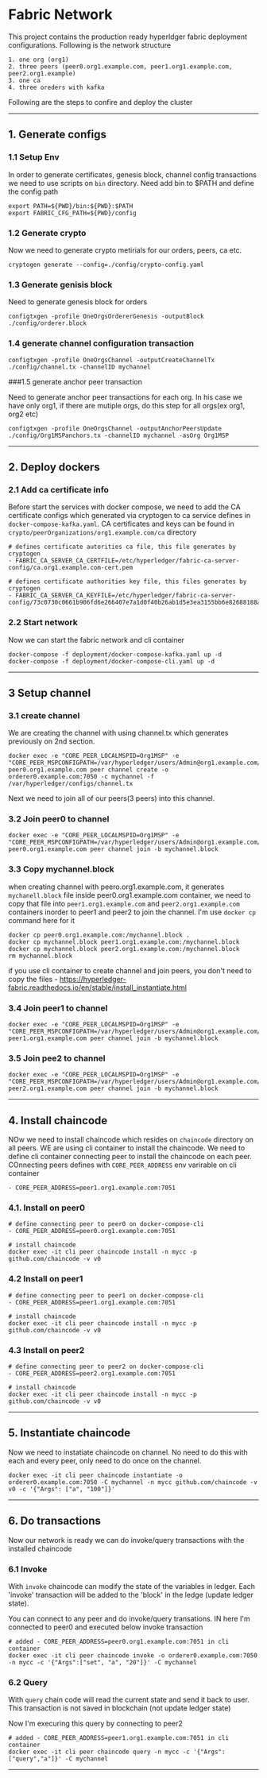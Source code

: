 # Fabric Network

This project contains the production ready hyperldger fabric deployment
configurations. Following is the network structure

```
1. one org (org1)
2. three peers (peer0.org1.example.com, peer1.org1.example.com, peer2.org1.example)
3. one ca
4. three oreders with kafka
```

Following are the steps to confire and deploy the cluster

---


## 1. Generate configs

### 1.1 Setup Env

In order to generate certificates, genesis block, channel config transactions
we need to use scripts on `bin` directory. Need add bin to $PATH and define the
config path

```
export PATH=${PWD}/bin:${PWD}:$PATH
export FABRIC_CFG_PATH=${PWD}/config
```

### 1.2 Generate crypto

Now we need to generate crypto metirials for our orders, peers, ca etc. 

```
cryptogen generate --config=./config/crypto-config.yaml
```

### 1.3 Generate genisis block 

Need to generate genesis block for orders

```
configtxgen -profile OneOrgsOrdererGenesis -outputBlock ./config/orderer.block
```

### 1.4 generate channel configuration transaction

```
configtxgen -profile OneOrgsChannel -outputCreateChannelTx ./config/channel.tx -channelID mychannel
```

###1.5 generate anchor peer transaction 

Need to generate anchor peer transactions for each org. In his case we have
only org1, if there are mutiple orgs, do this step for all orgs(ex org1, org2 etc)

```
configtxgen -profile OneOrgsChannel -outputAnchorPeersUpdate ./config/Org1MSPanchors.tx -channelID mychannel -asOrg Org1MSP
```

---


## 2. Deploy dockers

### 2.1 Add ca certificate info

Before start the services with docker compose, we need to add the CA certificate
configs which generated via cryptogen to ca service defines in
`docker-compose-kafka.yaml`. CA certificates and keys can be found in
`crypto/peerOrganizations/org1.example.com/ca` directory

```
# defines certificate autorities ca file, this file generates by cryptogen
- FABRIC_CA_SERVER_CA_CERTFILE=/etc/hyperledger/fabric-ca-server-config/ca.org1.example.com-cert.pem

# defines certificate authorities key file, this files generates by cryptogen
- FABRIC_CA_SERVER_CA_KEYFILE=/etc/hyperledger/fabric-ca-server-config/73c0730c0661b906fd6e266407e7a1d0f40b26ab1d5e3ea3155bb6e82688188a_sk
```

### 2.2 Start network

Now we can start the fabric network and cli container

```
docker-compose -f deployment/docker-compose-kafka.yaml up -d
docker-compose -f deployment/docker-compose-cli.yaml up -d
```

---


## 3 Setup channel

### 3.1 create channel

We are creating the channel with using channel.tx which generates previously 
on 2nd section. 

```
docker exec -e "CORE_PEER_LOCALMSPID=Org1MSP" -e "CORE_PEER_MSPCONFIGPATH=/var/hyperledger/users/Admin@org1.example.com/msp" peer0.org1.example.com peer channel create -o orderer0.example.com:7050 -c mychannel -f /var/hyperledger/configs/channel.tx
```

Next we need to join all of our peers(3 peers) into this channel.  

### 3.2 Join peer0 to channel

```
docker exec -e "CORE_PEER_LOCALMSPID=Org1MSP" -e "CORE_PEER_MSPCONFIGPATH=/var/hyperledger/users/Admin@org1.example.com/msp" peer0.org1.example.com peer channel join -b mychannel.block
```

### 3.3 Copy mychannel.block 

when creating channel with peero.org1.example.com, it generates `mychanell.block` 
file inside peer0.org1.example.com container, we need to copy that file into 
`peer1.org1.example.com` and `peer2.org1.example.com` containers inorder to peer1
and peer2 to join the channel. I'm use `docker cp` command here
for it

```
docker cp peer0.org1.example.com:/mychannel.block .
docker cp mychannel.block peer1.org1.example.com:/mychannel.block
docker cp mychannel.block peer2.org1.example.com:/mychannel.block
rm mychannel.block
```

if you use cli container to create channel and join peers, you don't need to copy
the files - https://hyperledger-fabric.readthedocs.io/en/stable/install_instantiate.html

### 3.4 Join peer1 to channel

```
docker exec -e "CORE_PEER_LOCALMSPID=Org1MSP" -e "CORE_PEER_MSPCONFIGPATH=/var/hyperledger/users/Admin@org1.example.com/msp" peer1.org1.example.com peer channel join -b mychannel.block
```

### 3.5 Join pee2 to channel

```
docker exec -e "CORE_PEER_LOCALMSPID=Org1MSP" -e "CORE_PEER_MSPCONFIGPATH=/var/hyperledger/users/Admin@org1.example.com/msp" peer2.org1.example.com peer channel join -b mychannel.block
```

---


## 4. Install chaincode

NOw we need to install chaincode which resides on `chaincode` directory on all
peers. WE are using cli container to install the chaincode. We need to define cli
container connecting peer to install the chaincode on each peer. COnnecting
peers defines with `CORE_PEER_ADDRESS` env varirable on cli container

```
- CORE_PEER_ADDRESS=peer1.org1.example.com:7051
```

### 4.1. Install on peer0 

```
# define connecting peer to peer0 on docker-compose-cli 
- CORE_PEER_ADDRESS=peer0.org1.example.com:7051

# install chaincode
docker exec -it cli peer chaincode install -n mycc -p github.com/chaincode -v v0
```

### 4.2 Install on peer1 

```
# define connecting peer to peer1 on docker-compose-cli 
- CORE_PEER_ADDRESS=peer1.org1.example.com:7051

# install chaincode
docker exec -it cli peer chaincode install -n mycc -p github.com/chaincode -v v0
```

### 4.3 Install on peer2

```
# define connecting peer to peer2 on docker-compose-cli 
- CORE_PEER_ADDRESS=peer2.org1.example.com:7051

# install chaincode
docker exec -it cli peer chaincode install -n mycc -p github.com/chaincode -v v0
```

---


## 5. Instantiate chaincode

Now we need to instatiate chaincode on channel. No need to do this with each
and every peer, only need to do once on the channel.

```
docker exec -it cli peer chaincode instantiate -o orderer0.example.com:7050 -C mychannel -n mycc github.com/chaincode -v v0 -c '{"Args": ["a", "100"]}'
```

---


## 6. Do transactions 

Now our network is ready we can do invoke/query transactions with the installed 
chaincode 

### 6.1 Invoke

With `invoke` chaincode can modify the state of the variables in ledger. Each 
'invoke' transaction will be added to the 'block' in the ledge (update ledger state).

You can connect to any peer and do invoke/query transations. IN here I'm
connected to peer0 and executed below invoke transaction

```
# added - CORE_PEER_ADDRESS=peer0.org1.example.com:7051 in cli container
docker exec -it cli peer chaincode invoke -o orderer0.example.com:7050 -n mycc -c '{"Args":["set", "a", "20"]}' -C mychannel
```

### 6.2 Query 

With `query` chain code will read the current state and send it back to user. This 
transaction is not saved in blockchain (not update ledger state)

Now I'm execuring this query by connecting to peer2

```
# added - CORE_PEER_ADDRESS=peer1.org1.example.com:7051 in cli container
docker exec -it cli peer chaincode query -n mycc -c '{"Args":["query","a"]}' -C mychannel
```

---
